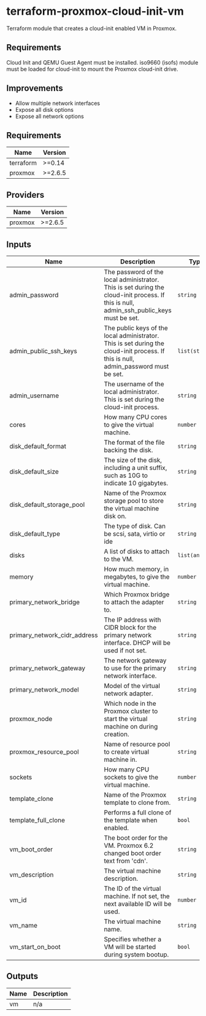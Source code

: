 # terraform-proxmox-cloud-init-vm
Terraform module that creates a cloud-init enabled VM in Proxmox.

## Requirements
Cloud Init and QEMU Guest Agent must be installed. 
iso9660 (isofs) module must be loaded for cloud-init to mount the Proxmox cloud-init drive.

## Improvements
- Allow multiple network interfaces 
- Expose all disk options
- Expose all network options

<!-- BEGINNING OF PRE-COMMIT-TERRAFORM DOCS HOOK -->
## Requirements

| Name | Version |
|------|---------|
| terraform | >=0.14 |
| proxmox | >=2.6.5 |

## Providers

| Name | Version |
|------|---------|
| proxmox | >=2.6.5 |

## Inputs

| Name | Description | Type | Default | Required |
|------|-------------|------|---------|:--------:|
| admin\_password | The password of the local administrator. This is set during the cloud-init process. If this is null, admin\_ssh\_public\_keys must be set. | `string` | `null` | no |
| admin\_public\_ssh\_keys | The public keys of the local administrator. This is set during the cloud-init process. If this is null, admin\_password must be set. | `list(string)` | `[]` | no |
| admin\_username | The username of the local administrator. This is set during the cloud-init process. | `string` | n/a | yes |
| cores | How many CPU cores to give the virtual machine. | `number` | `1` | no |
| disk\_default\_format | The format of the file backing the disk. | `string` | `"raw"` | no |
| disk\_default\_size | The size of the disk, including a unit suffix, such as 10G to indicate 10 gigabytes. | `string` | `null` | no |
| disk\_default\_storage\_pool | Name of the Proxmox storage pool to store the virtual machine disk on. | `string` | `"local-lvm"` | no |
| disk\_default\_type | The type of disk. Can be scsi, sata, virtio or ide | `string` | `"scsi"` | no |
| disks | A list of disks to attach to the VM. | `list(any)` | `[]` | no |
| memory | How much memory, in megabytes, to give the virtual machine. | `number` | `1024` | no |
| primary\_network\_bridge | Which Proxmox bridge to attach the adapter to. | `string` | `"vmbr0"` | no |
| primary\_network\_cidr\_address | The IP address with CIDR block for the primary network interface. DHCP will be used if not set. | `string` | `null` | no |
| primary\_network\_gateway | The network gateway to use for the primary network interface. | `string` | `null` | no |
| primary\_network\_model | Model of the virtual network adapter. | `string` | `"virtio"` | no |
| proxmox\_node | Which node in the Proxmox cluster to start the virtual machine on during creation. | `string` | `"proxmox"` | no |
| proxmox\_resource\_pool | Name of resource pool to create virtual machine in. | `string` | `null` | no |
| sockets | How many CPU sockets to give the virtual machine. | `number` | `1` | no |
| template\_clone | Name of the Proxmox template to clone from. | `string` | n/a | yes |
| template\_full\_clone | Performs a full clone of the template when enabled. | `bool` | `true` | no |
| vm\_boot\_order | The boot order for the VM. Proxmox 6.2 changed boot order text from 'cdn'. | `string` | `""` | no |
| vm\_description | The virtual machine description. | `string` | `null` | no |
| vm\_id | The ID of the virtual machine. If not set, the next available ID will be used. | `number` | `null` | no |
| vm\_name | The virtual machine name. | `string` | n/a | yes |
| vm\_start\_on\_boot | Specifies whether a VM will be started during system bootup. | `bool` | `false` | no |

## Outputs

| Name | Description |
|------|-------------|
| vm | n/a |

<!-- END OF PRE-COMMIT-TERRAFORM DOCS HOOK -->
